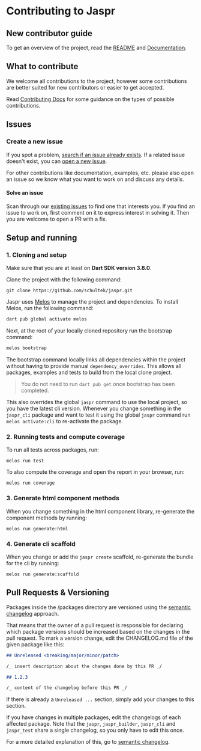 # Contributing to Jaspr

## New contributor guide

To get an overview of the project, read the [README](README.md) 
and [Documentation](https://docs.jaspr.site).

## What to contribute

We welcome all contributions to the project, however some contributions are better suited 
for new contributors or easier to get accepted.

Read [Contributing Docs](https://docs.jaspr.site/going_further/contributing) for some guidance on the types of possible contributions.

## Issues

### Create a new issue

If you spot a problem, [search if an issue already exists](https://github.com/schultek/jaspr/issues). If a related issue doesn't exist, you can [open a new issue](https://github.com/schultek/jaspr/issues/new).

For other contributions like documentation, examples, etc. please also open an issue so we know what you want to work on and discuss any details.

#### Solve an issue

Scan through our [existing issues](https://github.com/schultek/jaspr/issues) to find one that interests you. 
If you find an issue to work on, first comment on it to express interest in solving it. 
Then you are welcome to open a PR with a fix.

## Setup and running

### 1. Cloning and setup

Make sure that you are at least on **Dart SDK version 3.8.0**.

Clone the project with the following command:
```shell
git clone https://github.com/schultek/jaspr.git
```

Jaspr uses [Melos](https://github.com/invertase/melos) to manage the project and dependencies. To install Melos, run the following command:

```dart
dart pub global activate melos
```

Next, at the root of your locally cloned repository run the bootstrap command:

```dart
melos bootstrap
```

The bootstrap command locally links all dependencies within the project without having to provide manual `dependency_overrides`. This allows all packages, examples and tests to build from the local clone project.

> You do not need to run `dart pub get` once bootstrap has been completed.

This also overrides the global `jaspr` command to use the local project, so you have the latest cli version. Whenever you change something in the `jaspr_cli` package and want to test it using the global `jaspr` command run `melos activate:cli` to re-activate the package.

### 2. Running tests and compute coverage

To run all tests across packages, run:

```shell
melos run test
```

To also compute the coverage and open the report in your browser, run:

```shell
melos run coverage
```

### 3. Generate html component methods

When you change something in the html component library, re-generate the component
methods by running:

```shell
melos run generate:html
```

### 4. Generate cli scaffold

When you change or add the `jaspr create` scaffold, re-generate the bundle for the cli by running:

```shell
melos run generate:scaffold
```

## Pull Requests & Versioning

Packages inside the /packages directory are versioned using the 
[semantic changelog](https://github.com/rrousselGit/semantic_changelog) approach.

That means that the owner of a pull request is responsible for declaring which package versions should be increased based
on the changes in the pull request. To mark a version change, edit the CHANGELOG.md file of the given package like this:

```markdown
## Unreleased <breaking/major/minor/patch>

/_ insert description about the changes done by this PR _/

## 1.2.3

/_ content of the changelog before this PR _/
```

If there is already a `Unreleased ...` section, simply add your changes to this section.

If you have changes in multiple packages, edit the changelogs of each affected package. Note that the `jaspr`, `jaspr_builder`, `jaspr_cli` and `jaspr_test` share a single changelog, so you only have to edit this once.

For a more detailed explanation of this, go to [semantic changelog](https://github.com/rrousselGit/semantic_changelog).
